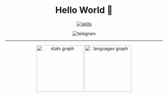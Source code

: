 <div align="center">
    <h1>Hello World 👋</h1>
</div>

<div align="center">
    <a href="https://t.me/brill_sol">
        <img src="https://skillicons.dev/icons?i=python,java,github,ubuntu,raspberrypi" alt="skills"/>
    </a>
</div>

<p></p>

<div align="center"> 
    <img src="https://img.shields.io/badge/Telegram-blue?style=for-the-badge"  alt="telegram"/>
</div>

---

<div align="center">
    <img src="https://github-readme-stats.vercel.app/api?username=TheSpace-hub&theme=calm_pink&show_icons=true&rank_icon=github" height="150" alt="stats graph"  />
    <img src="https://github-readme-stats.vercel.app/api/top-langs/?username=TheSpace-hub&layout=compact&theme=calm_pink" height="150" alt="languages graph"  />
</div>

